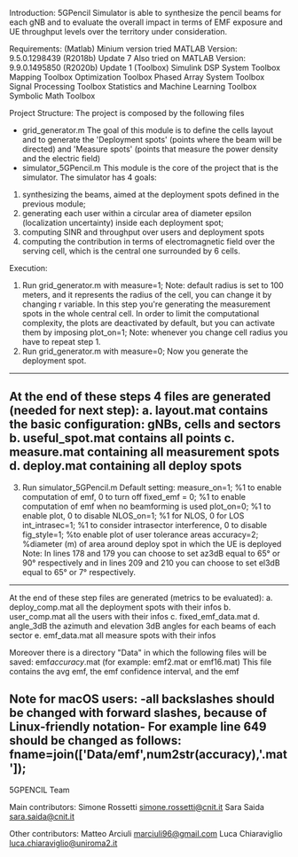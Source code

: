 Introduction:
5GPencil Simulator is able to synthesize the pencil beams for each gNB and to evaluate the overall impact in terms of EMF exposure and UE throughput levels over the territory under consideration.


Requirements:
(Matlab)
Minium version tried MATLAB Version: 9.5.0.1298439 (R2018b) Update 7
Also tried on MATLAB Version: 9.9.0.1495850 (R2020b) Update 1
(Toolbox)
Simulink
DSP System Toolbox
Mapping Toolbox
Optimization Toolbox
Phased Array System Toolbox
Signal Processing Toolbox
Statistics and Machine Learning Toolbox
Symbolic Math Toolbox


Project Structure:
The project is composed by the following files
- grid_generator.m
The goal of this module is to define the cells layout and to generate the 'Deployment spots' (points where the beam will be directed)
and 'Measure spots' (points that measure the power density and the electric field)
- simulator_5GPencil.m
This module is the core of the project that is the simulator. 
The simulator has 4 goals: 
1. synthesizing the beams, aimed at the deployment spots defined in the previous module; 
2. generating each user within a circular area of diameter epsilon (localization uncertainty) inside each deployment spot;
3. computing SINR and throughput over users and deployment spots
4. computing the contribution in terms of electromagnetic field over the serving cell, which is the central one surrounded by 6 cells.


Execution:
1. Run grid_generator.m with measure=1;
Note: default radius is set to 100 meters, and it represents the radius of the cell, you can change it by changing r variable.
In this step you're generating the measurement spots in the whole central cell. In order to limit the computational complexity, the plots are deactivated by default, but you can activate them by imposing plot_on=1;
Note: whenever you change cell radius you have to repeat step 1. 
2. Run grid_generator.m with measure=0;
Now you generate the deployment spot. 
-----------------------------------------------------------------------------
At the end of these steps 4 files are generated (needed for next step):
a. layout.mat
contains the basic configuration: gNBs, cells and sectors
b. useful_spot.mat
contains all points
c. measure.mat
containing all measurement spots
d. deploy.mat
containing all deploy spots
-----------------------------------------------------------------------------
3. Run simulator_5GPencil.m
Default setting:
measure_on=1; %1 to enable computation of emf, 0 to turn off
fixed_emf = 0; %1 to enable computation of emf when no beamforming is used
plot_on=0; %1 to enable plot, 0 to disable
NLOS_on=1; %1 for NLOS, 0 for LOS
int_intrasec=1; %1 to consider intrasector interference, 0 to disable
fig_style=1; %to enable plot of user tolerance areas
accuracy=2; %diameter (m) of area around deploy spot in which the UE is deployed
Note: 
In lines 178 and 179 you can choose to set az3dB equal to 65° or 90° respectively and in lines 209 and 210 you can choose to set el3dB equal to 65° or 7° respectively.
-----------------------------------------------------------------------------
At the end of these step files are generated (metrics to be evaluated):
a. deploy_comp.mat 
all the deployment spots with their infos
b. user_comp.mat 
all the users with their infos
c. fixed_emf_data.mat
d. angle_3dB 
the azimuth and elevation 3dB angles for each beams of each sector
e. emf_data.mat 
all measure spots with their infos

Moreover there is a directory "Data" in which the following files will be saved:
emf*accuracy*.mat
(for example: emf2.mat or emf16.mat)
This file contains the avg emf, the emf confidence interval, and the emf

Note for macOS users:
-all backslashes should be changed with forward slashes, because of Linux-friendly notation-
For example line 649 should be changed as follows:
fname=join(['Data/emf',num2str(accuracy),'.mat']);
-----------------------------------------------------------------------------

5GPENCIL Team

Main contributors:
Simone Rossetti <simone.rossetti@cnit.it>
Sara Saida <sara.saida@cnit.it>

Other contributors:
Matteo Arciuli <marciuli96@gmail.com>
Luca Chiaraviglio <luca.chiaraviglio@uniroma2.it>

